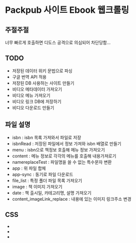 # Packpub 사이트 Ebook 웹크롤링 #

## 주절주절 ##

너무 빠르게 호출하면 디도스 공격으로 의심되어 차단당함...

## TODO ##

* 저장된 데이터 위키 문법으로 파싱
* 구글 번역 API 적용
* 저장된 DB 사용하는 사이트 만들기
* 비디오 메타데이터 가져오기
* 비디오 메뉴 가져오기
* 비디오 링크 DB에 저장하기
* 비디오 다운로드 만들기

## 파일 설명 ##

* isbn : isbn 목록 가져와서 파일로 저장
* isbnRead : 저장된 파일에서 정보 가져와 isbn 배열로 만들기
* menu : isbn으로 책정보 호출해 메뉴 정보 가져오기
* content : 메뉴 정보로 각각의 메뉴를 호출해 내용가져로기
* namereplaceTest : 파일명을 쓸 수 없는 특수문자 변환
* app : 위 파일 합체
* app-sync : 동기로 파일 다운로드
* file_list : 특정 폴더 파일 목록 가져오기
* image : 책 이미지 가져오기
* date : 책 출시일, 카테고리명, 설명 가져오기
* content_imageLink_replace : 내용에 있는 이미지 링크주소 변경

## CSS ##

* <link href="https://maxcdn.bootstrapcdn.com/font-awesome/4.7.0/css/font-awesome.min.css" rel="stylesheet" integrity="sha384-wvfXpqpZZVQGK6TAh5PVlGOfQNHSoD2xbE+QkPxCAFlNEevoEH3Sl0sibVcOQVnN" crossorigin="anonymous">
* <link href="https://fonts.googleapis.com/css?family=Montserrat:500,400|Lato:300,400,500" rel="stylesheet" type="text/css" />
* <link href="https://d3ginfw2u4xn7p.cloudfront.net/fef9eb5/app.eecc9b6106c78f582007d7c0ef20b462.bundle.css" rel="stylesheet"></head>
